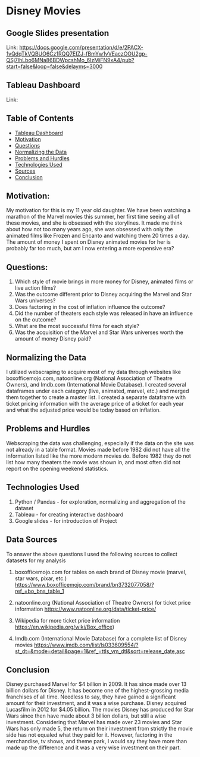 # Disney Movies

## Google Slides presentation
Link: https://docs.google.com/presentation/d/e/2PACX-1vQdqTkVQBUO6Cz1RQQ7EIZJ-fBmYw1vVEaczOOU2gp-QSj7lhLbo6MNa86BDWpcshMo_6IzMiFN9xA4/pub?start=false&loop=false&delayms=3000

## Tableau Dashboard
Link:

## Table of Contents
* [Tableau Dashboard](#Tableau-dashboard)
* [Motivation](#motivation)
* [Questions](#questions)
* [Normalizing the Data](#normaling-the-data)
* [Problems and Hurdles](#problems-and-hurdles)
* [Technologies Used](#technologies-used)
* [Sources](#sources)
* [Conclusion](#conclusion)

## Motivation:
My motivation for this is my 11 year old daughter. We have been watching a marathon of the Marvel movies this summer, her first time seeing all of these movies, and she is obsessed with the storylines. It made me think about how not too many years ago, she was obsessed with only the animated films like Frozen and Encanto and watching them 20 times a day. The amount of money I spent on Disney animated movies for her is probably far too much, but am I now entering a more expensive era?


## Questions:
1) Which style of movie brings in more money for Disney, animated films or live action films? 
2) Was the outcome different prior to Disney acquiring the Marvel and Star Wars universes?
3) Does factoring in the cost of inflation influence the outcome?
4) Did the number of theaters each style was released in have an influence on the outcome?
5) What are the most successful films for each style?
6) Was the acquisition of the Marvel and Star Wars universes worth the amount of money Disney paid?




## Normalizing the Data
I utilized webscraping to acquire most of my data through websites like boxofficemojo.com, natoonline.org (National Association of Theatre Owners), and Imdb.com (International Movie Database). I created several dataframes under each category (live, animated, marvel, etc.) and merged them together to create a master list. I created a separate dataframe with ticket pricing information with the average price of a ticket for each year and what the adjusted price would be today based on inflation. 


## Problems and Hurdles
Webscraping the data was challenging, especially if the data on the site was not already in a table format. Movies made before 1982 did not have all the information listed like the more modern movies do. Before 1982 they do not list how many theaters the movie was shown in, and most often did not report on the opening weekend statistics. 


## Technologies Used
1) Python / Pandas - for exploration, normalizing and aggregation of the dataset
2) Tableau - for creating interactive dashboard
3) Google slides - for introduction of Project


## Data Sources
To answer the above questions I used the following sources to collect datasets for my analysis

1) boxofficemojo.com for tables on each brand of Disney movie (marvel, star wars, pixar, etc.)
https://www.boxofficemojo.com/brand/bn3732077058/?ref_=bo_bns_table_1

3) natoonline.org (National Association of Theatre Owners) for ticket price information
https://www.natoonline.org/data/ticket-price/

5) Wikipedia for more ticket price information
https://en.wikipedia.org/wiki/Box_office)

6) Imdb.com (International Movie Database) for a complete list of Disney movies
https://www.imdb.com/list/ls033609554/?st_dt=&mode=detail&page=1&ref_=ttls_vm_dtl&sort=release_date,asc

## Conclusion
Disney purchased Marvel for $4 billion in 2009. It has since made over 13 billion dollars for Disney.  It has become one of the highest-grossing media franchises of all time. Needless to say, they have gained a significant amount for their investment, and it was a wise purchase. Disney acquired Lucasfilm in 2012 for $4.05 billion. The movies Disney has produced for Star Wars since then have made about 3 billion dollars, but still a wise investment. Considering that Marvel has made over 23 movies and Star Wars has only made 5, the return on their investment from strictly the movie side has not equaled what they paid for it. However, factoring in the merchandise, tv shows, and theme park, I would say they have more than made up the difference and it was a very wise investment on their part. 